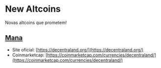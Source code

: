 # New Altcoins

Novas altcoins que prometem!


## [Mana](https://decentraland.org/)

- Site oficial: [https://decentraland.org/](https://decentraland.org/)
- Coinmarketcap: [https://coinmarketcap.com/currencies/decentraland/](https://coinmarketcap.com/currencies/decentraland/)
